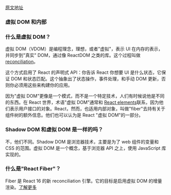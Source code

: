 [原文地址](https://reactjs.org/docs/faq-internals.html)
### 虚拟 DOM 和内部

### 什么是虚拟 DOM？

虚拟 DOM（VDOM）是编程理念，理想，或者"虚拟"，表示 UI 在内存的表示，并同步到"真实" DOM，通过像 ReactDOM 之类的库。这个过程叫做 [reconciliation](https://reactjs.org/docs/reconciliation.html)。

这个方式启用了 React 的声明式 API：你告诉 React 你想要 UI 是什么状态，它保证 DOM 和状态匹配。这个抽象出了状态操作，事件处理，和手动 DOM 更新，否则你必须用这些来构建你的应用。

因为"虚拟 DOM"更像是一个模式，而不是一个特定技术，人们有时候说他是不同的东西。在 React 世界，术语"虚拟 DOM"通常和 [React elements](https://reactjs.org/docs/rendering-elements.html)联系，因为他们表示用户接口的对象。React，然而，也适用内部对象，叫做"fiber"去持有关于组件树的额外信息。他们也可以认为是 React "虚拟 DOM"的一部分。

### Shadow DOM 和虚拟 DOM 是一样的吗？

不，他们不同。Shadow DOM 是浏览器技术，主要是为了 web 组件的变量和 CSS 的范围。虚拟 DOM 是一个概念，基于浏览器 API 之上，使用 JavaScript 库实现的。

### 什么是"React Fiber"？
Fiber 是 React 16 的新 reconciliation 引擎。它的目标是启用虚拟 DOM 的增量渲染。[了解更多](https://github.com/acdlite/react-fiber-architecture)
